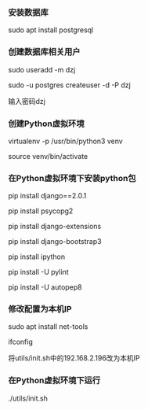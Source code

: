 ### 安装数据库
sudo apt install postgresql

### 创建数据库相关用户
sudo useradd -m dzj

sudo -u postgres createuser -d -P dzj

输入密码dzj

### 创建Python虚拟环境
virtualenv -p /usr/bin/python3 venv

source venv/bin/activate

### 在Python虚拟环境下安装python包
pip install django==2.0.1

pip install psycopg2 

pip install django-extensions

pip install django-bootstrap3

pip install ipython

pip install -U pylint

pip install -U autopep8


### 修改配置为本机IP
sudo apt install net-tools

ifconfig

将utils/init.sh中的192.168.2.196改为本机IP

### 在Python虚拟环境下运行
./utils/init.sh
